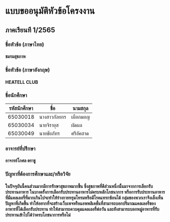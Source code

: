 # 	แบบขออนุมัติหัวข้อโครงงาน
## ภาคเรียนที 1/2565
### 	ชื่อหัวข้อ (ภาษาไทย)	
####  ชมรมสุขภาพ
### 	ชื่อหัวข้อ (ภาษาอังกฤษ)
#### HEATELL CLUB
### 	ชื่อนักศึกษา 
|รหัสนักศึกษา|ชื่อ|นามสกุล|
|:-------:|-----|------|
|65030018|นางสาวกัลยกร|เผือกมอญ| 
|65030034|นายจิรายุส |ผัดผล|
|65030049|นายชัยภัทร|ศรีอัคฮาด|
### อาจารย์ที่ปรึกษา	
#### อาจารย์โกศล ตราชู
### ปัญหาที่ต้องการศึกษาและ/หรือวิจัย	
####  ในปัจจุบันนี้คนส่วนมากมีการรักษาสุขภาพมากขึ้น ซึ่งสุขภาพที่ดีส่วนหนึ่งนั้นมาจากการเลือกรับประทานอาหาร ในบางครั้งการเลือกรับประทานอาหารไม่ครบหลักโภชนาการ หรือการรับประทานอาหารที่มีแคลเลอรี่ที่มากเกินไปจะทำให้ร่างกายทรุมโทรมหรือมีโรคแทรกซ้อนได้ กลุ่มของพวกเราจึงเล็งเห็นปัญหาที่เกิดขึ้น ทำให้อยากที่จะสร้างเว็บเพจหรือแอพพลิเคชั่นที่สามารถบอกปริมาณแคลเลอรี่ของอาหารที่ได้เลือกรับประทาน ทำให้สามารถควบคุมแคลเลอรี่ต่อวัน และยังสามารถบอกหมู่อาหารที่รับประทานเข้าไปได้ว่าครบโภชนาการหรือไม่


